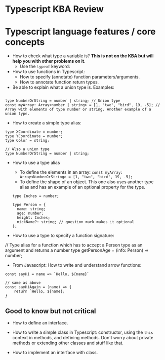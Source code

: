 # Typescript KBA Review 

# Typescript language features / core concepts 

- How to check what type a variable is? **This is not on the KBA but will help you with other problems on it**.
    - Use the `typeof` keyword: 
- How to use functions in Typescript:
  - How to specify (annotate) function parameters/arguments.
  - How to annotate function return types.
- Be able to explain what a union type is. Examples: 
```

type NumberOrString = number | string; // Union type 
const myArray: Array<number | string> = [1, "two", "bird", 19, -5]; // Array with elements of type number or string. Another example of a union type. 
```

- How to create a simple type alias: 
```
type XCoordinate = number;
type YCoordinate = number;
type Color = string;

// Also a union type
type NumberOrString = number | string;
```

- How to use a type alias
    - To define the elements in an array: `const myArray: Array<NumberOrString> = [1, "two", "bird", 19, -5];`
    - To define the shape of an object. This one also uses another type alias and has an example of an optional property for the type.
    ```
    type Inches = number;

    type Person = {
      name: string;
      age: number;
      height: Inches;
      nickName?: string; // question mark makes it optional
    };
    ```

- How to use a type to specify a function signature:

// Type alias for a function which has to accept a Person type as an argument and returns a number
type getPersonAge = (info: Person) => number;

- From Javascript: How to write and understand arrow functions:
```
const sayHi = name => `Hello, ${name}`

// same as above
const sayHiAgain = (name) => {
    return `Hello, ${name};
}
```

## Good to know but not critical

- How to define an interface.

- How to write a simple class in Typescript: constructor, using the `this` context in methods, and defining methods. Don't worry about private methods or extending other classes and stuff like that.

- How to implement an interface with class.





























